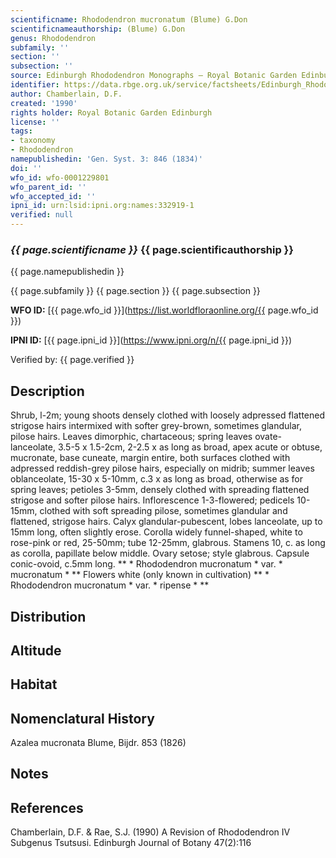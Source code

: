 ```yaml
---
scientificname: Rhododendron mucronatum (Blume) G.Don
scientificnameauthorship: (Blume) G.Don
genus: Rhododendron
subfamily: ''
section: ''
subsection: ''
source: Edinburgh Rhododendron Monographs – Royal Botanic Garden Edinburgh
identifier: https://data.rbge.org.uk/service/factsheets/Edinburgh_Rhododendron_Monographs.xhtml
author: Chamberlain, D.F.
created: '1990'
rights holder: Royal Botanic Garden Edinburgh
license: ''
tags:
- taxonomy
- Rhododendron
namepublishedin: 'Gen. Syst. 3: 846 (1834)'
doi: ''
wfo_id: wfo-0001229801
wfo_parent_id: ''
wfo_accepted_id: ''
ipni_id: urn:lsid:ipni.org:names:332919-1
verified: null
---
```

### _{{ page.scientificname }}_ {{ page.scientificauthorship }}
 {{ page.namepublishedin }}

{{ page.subfamily }} {{ page.section }} {{ page.subsection }}

**WFO ID:** [{{ page.wfo_id }}](https://list.worldfloraonline.org/{{ page.wfo_id }})

**IPNI ID:** [{{ page.ipni_id }}](https://www.ipni.org/n/{{ page.ipni_id }})

Verified by: {{ page.verified }}



## Description
Shrub, l-2m; young shoots densely clothed with loosely adpressed flattened strigose hairs intermixed with softer grey-brown, sometimes glandular, pilose hairs. Leaves dimorphic, chartaceous; spring leaves ovate-lanceolate, 3.5-5 x 1.5-2cm, 2-2.5 x as long as broad, apex acute or obtuse, mucronate, base cuneate, margin entire, both surfaces clothed with adpressed reddish-grey pilose hairs, especially on midrib; summer leaves oblanceolate, 15-30 x 5-10mm, c.3 x as long as broad, otherwise as for spring leaves; petioles 3-5mm, densely clothed with spreading flattened strigose and softer pilose hairs. Inflorescence 1-3-flowered; pedicels 10-15mm, clothed with soft spreading pilose, sometimes glandular and flattened, strigose hairs. Calyx glandular-pubescent, lobes lanceolate, up to 15mm long, often slightly erose. Corolla widely funnel-shaped, white to rose-pink or red, 25-50mm; tube 12-25mm, glabrous. Stamens 10, c. as long as corolla, papillate below middle. Ovary setose; style glabrous. Capsule conic-ovoid, c.5mm long. ** * Rhododendron mucronatum * var. * mucronatum * ** Flowers white (only known in cultivation) ** * Rhododendron mucronatum * var. * ripense * **

## Distribution


## Altitude


## Habitat


## Nomenclatural History
Azalea mucronata Blume, Bijdr. 853 (1826)
                       
## Notes


## References

Chamberlain, D.F. & Rae, S.J. (1990) A Revision of Rhododendron IV Subgenus Tsutsusi. Edinburgh Journal of Botany 47(2):116
